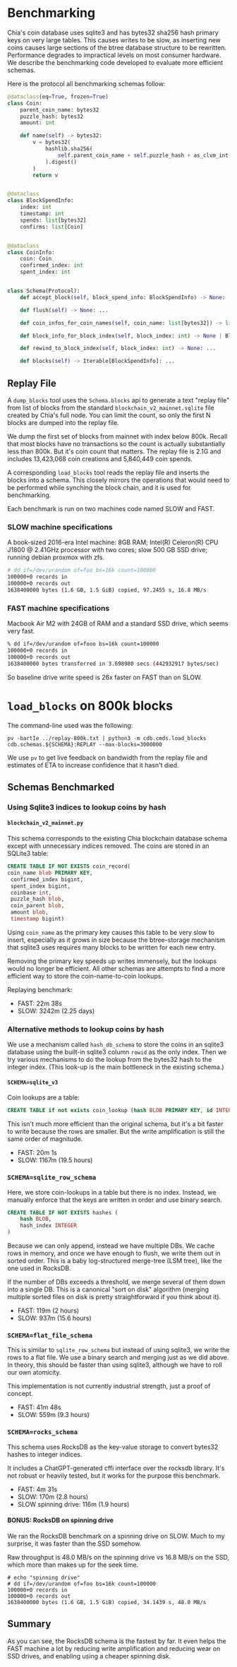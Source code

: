 # Benchmarking

Chia's coin database uses sqlite3 and has bytes32 sha256 hash primary keys on very
large tables. This causes writes to be slow, as inserting new coins causes
large sections of the btree database structure to be rewritten. Performance
degrades to impractical levels on most consumer hardware. We describe the
benchmarking code developed to evaluate more efficient schemas.

Here is the protocol all benchmarking schemas follow:

```python
@dataclass(eq=True, frozen=True)
class Coin:
    parent_coin_name: bytes32
    puzzle_hash: bytes32
    amount: int

    def name(self) -> bytes32:
        v = bytes32(
            hashlib.sha256(
                self.parent_coin_name + self.puzzle_hash + as_clvm_int(self.amount)
            ).digest()
        )
        return v


@dataclass
class BlockSpendInfo:
    index: int
    timestamp: int
    spends: list[bytes32]
    confirms: list[Coin]


@dataclass
class CoinInfo:
    coin: Coin
    confirmed_index: int
    spent_index: int


class Schema(Protocol):
    def accept_block(self, block_spend_info: BlockSpendInfo) -> None: ...

    def flush(self) -> None: ...

    def coin_infos_for_coin_names(self, coin_name: list[bytes32]) -> list[CoinInfo]: ...

    def block_info_for_block_index(self, block_index: int) -> None | BlockSpendInfo: ...

    def rewind_to_block_index(self, block_index: int) -> None: ...

    def blocks(self) -> Iterable[BlockSpendInfo]: ...
```

## Replay File

A `dump_blocks` tool uses the `Schema.blocks` api to generate a text "replay file"
from list of blocks from the standard `blockchain_v2_mainnet.sqlite` file created
by Chia's full node. You can limit the count, so only the first N blocks are dumped
into the replay file.

We dump the first set of blocks from mainnet with index below 800k. Recall that
most blocks have no transactions so the count is actually substantially less
than 800k. But it's coin count that matters. The replay file is 2.1G and includes
13,423,068 coin creations and 5,840,449 coin spends.

A corresponding `load_blocks` tool reads the replay file and inserts the blocks
into a schema. This closely mirrors the operations that would need to be
performed while synching the block chain, and it is used for benchmarking.

Each benchmark is run on two machines code named SLOW and FAST.

### SLOW machine specifications

A book-sized 2016-era Intel machine: 8GB RAM; Intel(R) Celeron(R) CPU J1800 @ 2.41GHz
processor with two cores; slow 500 GB SSD drive; running debian proxmox with zfs.

```sh
# dd if=/dev/urandom of=foo bs=16k count=100000
100000+0 records in
100000+0 records out
1638400000 bytes (1.6 GB, 1.5 GiB) copied, 97.2455 s, 16.8 MB/s
```

### FAST machine specifications

Macbook Air M2 with 24GB of RAM and a standard SSD drive, which seems very fast.
```sh
% dd if=/dev/urandom of=fooo bs=16k count=100000
100000+0 records in
100000+0 records out
1638400000 bytes transferred in 3.698980 secs (442932917 bytes/sec)
```

So baseline drive write speed is 26x faster on FAST than on SLOW.


# `load_blocks` on 800k blocks

The command-line used was the following:

```
pv -bartIe ../replay-800k.txt | python3 -m cdb.cmds.load_blocks cdb.schemas.${SCHEMA}:REPLAY --max-blocks=3000000
```

We use `pv` to get live feedback on bandwidth from the replay file and estimates of
ETA to increase confidence that it hasn't died.

## Schemas Benchmarked

### Using Sqlite3 indices to lookup coins by hash

#### `blockchain_v2_mainnet.py`

This schema corresponds to the existing Chia blockchain database schema except
with unnecessary indices removed. The coins are stored in an SQLite3 table:

```sql
CREATE TABLE IF NOT EXISTS coin_record(
coin_name blob PRIMARY KEY,
 confirmed_index bigint,
 spent_index bigint,
 coinbase int,
 puzzle_hash blob,
 coin_parent blob,
 amount blob,
 timestamp bigint)
```

Using `coin_name` as the primary key causes this table to be very slow to
insert, especially as it grows in size because the btree-storage mechanism that
sqlite3 uses requires many blocks to be written for each new entry.

Removing the primary key speeds up writes immensely, but the lookups would no
longer be efficient. All other schemas are attempts to find a more efficient
way to store the coin-name-to-coin lookups.

Replaying benchmark:

- FAST: 22m 38s
- SLOW: 3242m (2.25 days)

### Alternative methods to lookup coins by hash

We use a mechanism called `hash_db_schema` to store the coins in an sqlite3 database
using the built-in sqlite3 column `rowid` as the only index. Then we try various
mechanisms to do the lookup from the bytes32 hash to the integer index. (This
look-up is the main bottleneck in the existing schema.)

#### `SCHEMA=sqlite_v3`

Coin lookups are a table:

```sql
CREATE TABLE if not exists coin_lookup (hash BLOB PRIMARY KEY, id INTEGER)
```

This isn't much more efficient than the original schema, but it's a bit faster
to write because the rows are smaller. But the write amplification is still
the same order of magnitude.

- FAST: 20m 1s
- SLOW: 1167m (19.5 hours)

### `SCHEMA=sqlite_row_schema`

Here, we store coin-lookups in a table but there is no index. Instead, we
manually enforce that the keys are written in order and use binary search.

```sql
CREATE TABLE IF NOT EXISTS hashes (
    hash BLOB,
    hash_index INTEGER
)
```

Because we can only append, instead we have multiple DBs. We cache rows in
memory, and once we have enough to flush, we write them out in sorted order.
This is a baby log-structured merge-tree (LSM tree), like the one used in RocksDB.

If the number of DBs exceeds a threshold, we merge several of them down into a
single DB. This is a canonical "sort on disk" algorithm (merging multiple
sorted files on disk is pretty straightforward if you think about it).

- FAST: 119m (2 hours)
- SLOW: 937m (15.6 hours)

### `SCHEMA=flat_file_schema`

This is similar to `sqlite_row_schema` but instead of using sqlite3, we write
the rows to a flat file. We use a binary search and merging just as we did
above. In theory, this should be faster than using sqlite3, although we have to
roll our own atomicity.

This implementation is not currently industrial strength, just a proof of concept.

- FAST: 41m 48s
- SLOW: 559m (9.3 hours)

### `SCHEMA=rocks_schema`

This schema uses RocksDB as the key-value storage to convert bytes32 hashes to
integer indices.

It includes a ChatGPT-generated cffi interface over the rocksdb library. It's
not robust or heavily tested, but it works for the purpose this benchmark.

- FAST: 4m 31s
- SLOW: 170m (2.8 hours)
- SLOW spinning drive: 116m (1.9 hours)

#### BONUS: RocksDB on spinning drive

We ran the RocksDB benchmark on a spinning drive on SLOW. Much to my surprise,
it was faster than the SSD somehow.

Raw throughput is 48.0 MB/s on the spinning drive vs 16.8 MB/s on the SSD, which
more than makes up for the seek time.

```
# echo "spinning drive"
# dd if=/dev/urandom of=foo bs=16k count=100000
100000+0 records in
100000+0 records out
1638400000 bytes (1.6 GB, 1.5 GiB) copied, 34.1439 s, 48.0 MB/s
```


## Summary

As you can see, the RocksDB schema is the fastest by far. It even helps the
FAST machine a lot by reducing write amplification and reducing wear on SSD
drives, and enabling using a cheaper spinning disk.
